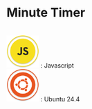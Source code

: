 # Minute Timer<br/>
<br/>
<img width="75px" src="https://github.com/Pedro-Murilo/icons-for-readme/blob/main/.github/js-icon.svg" alt="Javascript Icon" /> : Javascript<br/>
<img width="75px" src="https://github.com/Pedro-Murilo/icons-for-readme/blob/main/.github/ubuntu-icon.svg" alt="Ubuntu Icon" /> : Ubuntu 24.4<br/>
